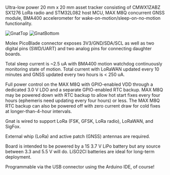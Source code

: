 Ultra-low power 20 mm x 20 mm asset tracker consisting of CMWX1ZABZ SX1276 LoRa radio and STM32L082 host MCU, 
MAX M8Q concurrent GNSS module, BMA400 accelerometer for wake-on-motion/sleep-on-no-motion functionality. 

![GnatTop](https://user-images.githubusercontent.com/6698410/47467809-f637d100-d7ac-11e8-96e4-18dce376081b.jpg)
![GnatBottom](https://user-images.githubusercontent.com/6698410/47467808-f506a400-d7ac-11e8-9fa0-d7acf583e157.jpg)

Molex PicoBlade connector exposes 3V3/GND/SDA/SCL as well as two digital pins (SWD/UART) and two analog pins for connecting daughter boards. 

Total sleep current is ~2.5 uA with BMA400 motion watchdog continuously monitoring state of motion. 
Total current with LoRaWAN updated every 10 minutes and GNSS updated every two hours is < 250 uA.

Full power control on the MAX M8Q with GPIO-enabled VDD through a dedicated 3.0 V LDO and a separate GPIO-enabled RTC backup. MAX M8Q may be
powered down with RTC backup to allow hot start fixes every four hours (ephemeris need updating every four hours) or less. 
The MAX M8Q RTC backup can also be powered off with zero current draw for cold fixes at longer-than-4-hour intervals.

Gnat is wired to support LoRa (FSK, GFSK, LoRa radio), LoRaWAN, and SigFox.

External whip (LoRa) and active patch (GNSS) antennas are required.

Board is intended to be powered by a 1S 3.7 V LiPo battery but any source between 3.3 and 5.5 V will do. 
LiSO2Cl batteries are ideal for long-term deployment.

Programmable via the USB connector using the Arduino IDE, of course!
